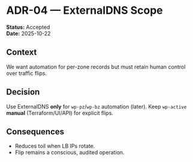 # ADR-04 — ExternalDNS Scope

**Status:** Accepted  
**Date:** 2025-10-22

## Context
We want automation for per-zone records but must retain human control over traffic flips.

## Decision
Use ExternalDNS **only** for `wp-pz`/`wp-bz` automation (later). Keep `wp-active` **manual** (Terraform/UI/API) for explicit flips.

## Consequences
- Reduces toil when LB IPs rotate.
- Flip remains a conscious, audited operation.
